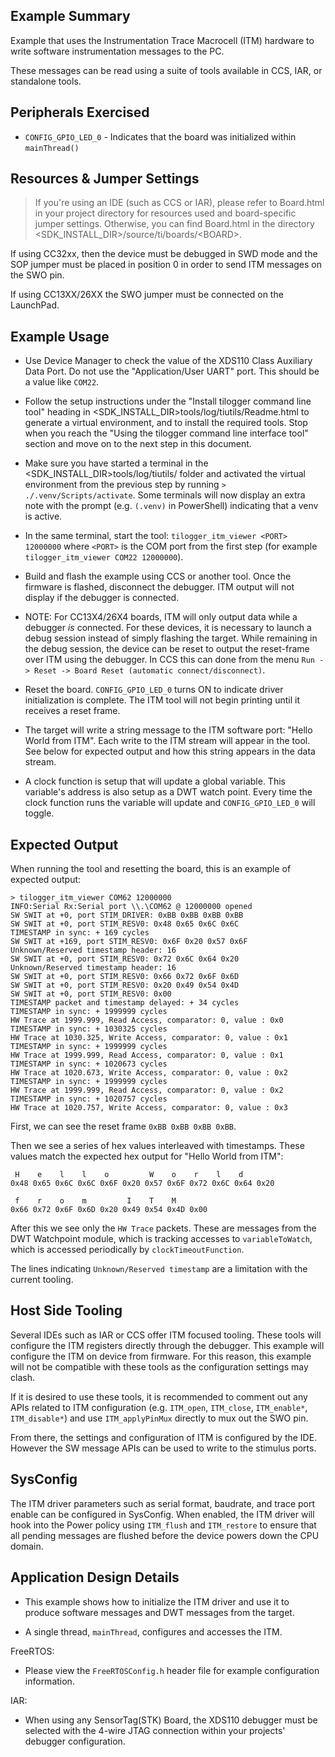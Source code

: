 ## Example Summary

Example that uses the Instrumentation Trace Macrocell (ITM) hardware to write
software instrumentation messages to the PC.

These messages can be read using a suite of tools available in CCS, IAR, or
standalone tools.

## Peripherals Exercised

* `CONFIG_GPIO_LED_0` - Indicates that the board was initialized within `mainThread()`

## Resources & Jumper Settings

> If you're using an IDE (such as CCS or IAR), please refer to Board.html in
your project directory for resources used and board-specific jumper settings.
Otherwise, you can find Board.html in the directory
&lt;SDK_INSTALL_DIR&gt;/source/ti/boards/&lt;BOARD&gt;.

If using CC32xx, then the device must be debugged in SWD mode and the SOP
jumper must be placed in position 0 in order to send ITM messages
on the SWO pin.

If using CC13XX/26XX the SWO jumper must be connected on the LaunchPad.

## Example Usage

* Use Device Manager to check the value of the XDS110 Class Auxiliary Data
Port. Do not use the "Application/User UART" port. This should be a value
like `COM22`.

* Follow the setup instructions under the "Install tilogger command line tool"
heading in &lt;SDK_INSTALL_DIR&gt;tools/log/tiutils/Readme.html to generate a
virtual environment, and to install the required tools. Stop when you reach the
"Using the tilogger command line interface tool" section and move on to the next
step in this document.

* Make sure you have started a terminal in the
&lt;SDK_INSTALL_DIR&gt;tools/log/tiutils/ folder and activated the virtual
environment from the previous step by running `> ./.venv/Scripts/activate`.
Some terminals will now display an extra note with the prompt
(e.g. `(.venv)` in PowerShell) indicating that a venv is active.

* In the same terminal, start the tool: `tilogger_itm_viewer <PORT> 12000000`
where `<PORT>` is the COM port from the first step (for example
`tilogger_itm_viewer COM22 12000000`).

* Build and flash the example using CCS or another tool. Once the firmware is
flashed, disconnect the debugger. ITM output will not display if the debugger
is connected.

* NOTE: For CC13X4/26X4 boards, ITM will only output data while a debugger *is*
connected. For these devices, it is necessary to launch a debug session instead
of simply flashing the target. While remaining in the debug session, the device
can be reset to output the reset-frame over ITM using the debugger. In CCS this
can done from the menu `Run -> Reset -> Board Reset (automatic connect/disconnect)`.

* Reset the board. `CONFIG_GPIO_LED_0` turns ON to indicate driver initialization
is complete. The ITM tool will not begin printing until it receives a reset
frame.

* The target will write a string message to the ITM software port:
"Hello World from ITM". Each write to the ITM stream will appear in the tool.
See below for expected output and how this string appears in the data stream.

* A clock function is setup that will update a global variable. This variable's
address is also setup as a DWT watch point. Every time the clock function runs
the variable will update and `CONFIG_GPIO_LED_0` will toggle.

## Expected Output

When running the tool and resetting the board, this is an example of expected
output:

```text
> tilogger_itm_viewer COM62 12000000
INFO:Serial Rx:Serial port \\.\COM62 @ 12000000 opened
SW SWIT at +0, port STIM_DRIVER: 0xBB 0xBB 0xBB 0xBB
SW SWIT at +0, port STIM_RESV0: 0x48 0x65 0x6C 0x6C
TIMESTAMP in sync: + 169 cycles
SW SWIT at +169, port STIM_RESV0: 0x6F 0x20 0x57 0x6F
Unknown/Reserved timestamp header: 16
SW SWIT at +0, port STIM_RESV0: 0x72 0x6C 0x64 0x20
Unknown/Reserved timestamp header: 16
SW SWIT at +0, port STIM_RESV0: 0x66 0x72 0x6F 0x6D
SW SWIT at +0, port STIM_RESV0: 0x20 0x49 0x54 0x4D
SW SWIT at +0, port STIM_RESV0: 0x00
TIMESTAMP packet and timestamp delayed: + 34 cycles
TIMESTAMP in sync: + 1999999 cycles
HW Trace at 1999.999, Read Access, comparator: 0, value : 0x0
TIMESTAMP in sync: + 1030325 cycles
HW Trace at 1030.325, Write Access, comparator: 0, value : 0x1
TIMESTAMP in sync: + 1999999 cycles
HW Trace at 1999.999, Read Access, comparator: 0, value : 0x1
TIMESTAMP in sync: + 1020673 cycles
HW Trace at 1020.673, Write Access, comparator: 0, value : 0x2
TIMESTAMP in sync: + 1999999 cycles
HW Trace at 1999.999, Read Access, comparator: 0, value : 0x2
TIMESTAMP in sync: + 1020757 cycles
HW Trace at 1020.757, Write Access, comparator: 0, value : 0x3
```

First, we can see the reset frame `0xBB 0xBB 0xBB 0xBB`.

Then we see a series of hex values interleaved with timestamps. These values
match the expected hex output for "Hello World from ITM":

```text
 H    e    l    l    o         W    o    r    l    d
0x48 0x65 0x6C 0x6C 0x6F 0x20 0x57 0x6F 0x72 0x6C 0x64 0x20

 f    r    o    m         I    T    M
0x66 0x72 0x6F 0x6D 0x20 0x49 0x54 0x4D 0x00
```

After this we see only the `HW Trace` packets. These are messages from the DWT
Watchpoint module, which is tracking accesses to `variableToWatch`, which is
accessed periodically by `clockTimeoutFunction`.

The lines indicating `Unknown/Reserved timestamp` are a limitation with the
current tooling.

## Host Side Tooling

Several IDEs such as IAR or CCS offer ITM focused tooling. These tools will
configure the ITM registers directly through the debugger. This example
will configure the ITM on device from firmware. For this reason,
this example will not be compatible with these tools as the configuration
settings may clash.

If it is desired to use these tools, it is recommended to comment out any APIs
related to ITM configuration (e.g. `ITM_open`, `ITM_close`, `ITM_enable*`,
`ITM_disable*`) and use `ITM_applyPinMux` directly to mux out the SWO pin.

From there, the settings and configuration of ITM is configured by the IDE.
However the SW message APIs can be used to write to the stimulus ports.

## SysConfig

The ITM driver parameters such as serial format, baudrate, and trace port enable
can be configured in SysConfig. When enabled, the ITM driver will hook into the
Power policy using `ITM_flush` and `ITM_restore` to ensure that all pending
messages are flushed before the device powers down the CPU domain.

## Application Design Details

* This example shows how to initialize the ITM driver and use it to produce
software messages and DWT messages from the target.

* A single thread, `mainThread`, configures and accesses the ITM.

FreeRTOS:

* Please view the `FreeRTOSConfig.h` header file for example configuration
information.

IAR:

* When using any SensorTag(STK) Board, the XDS110 debugger must be
selected with the 4-wire JTAG connection within your projects' debugger
configuration.
